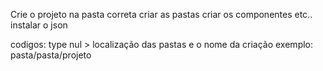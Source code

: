 Crie o projeto na pasta correta
 criar as pastas criar os componentes etc..
 instalar o json


codigos: type nul > localização das pastas e o nome da criação exemplo: pasta/pasta/projeto 
